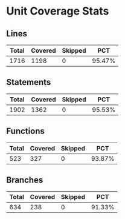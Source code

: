 # Unit Coverage Stats

## Lines

| Total | Covered | Skipped | PCT    |
| ----- | ------- | ------- | ------ |
| 1716  | 1198    | 0       | 95.47% |

## Statements

| Total | Covered | Skipped | PCT    |
| ----- | ------- | ------- | ------ |
| 1902  | 1362    | 0       | 95.53% |

## Functions

| Total | Covered | Skipped | PCT    |
| ----- | ------- | ------- | ------ |
| 523   | 327     | 0       | 93.87% |

## Branches

| Total | Covered | Skipped | PCT    |
| ----- | ------- | ------- | ------ |
| 634   | 238     | 0       | 91.33% |
